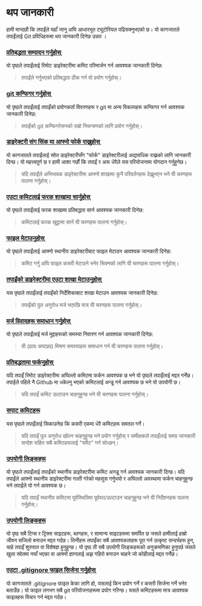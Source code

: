 # थप जानकारी
हामी मान्दछौं कि तपाईंले यहाँ जानु अघि आधारभूत ट्यूटोरियल पढिसक्नुभएको छ। यो कागजातले तपाईंलाई Git प्रविधिहरूमा थप जानकारी दिनेछ उन्नत ।

### [प्रतिबद्धता सम्पादन गर्नुहोस्](amending-a-commit.np.md)
यो पृष्ठले तपाईंलाई रिमोट डाइरेक्टरीमा कमिट परिमार्जन गर्न आवश्यक जानकारी दिनेछ:
> तपाईंले गर्नुभएको प्रतिबद्धता ठीक गर्न यो प्रयोग गर्नुहोस्।

### [git कन्फिगर गर्नुहोस्](configuring-git.np.md)
यो पृष्ठले तपाइँलाई तपाइँको प्रयोगकर्ता विवरणहरू र git मा अन्य विकल्पहरू कन्फिगर गर्न आवश्यक जानकारी दिनेछ:
> तपाईंको git कन्फिगरेसनको राम्रो नियन्त्रणको लागि प्रयोग गर्नुहोस्।

### [डाइरेक्टरी संग सिंक मा आफ्नो फोर्क राख्नुहोस्](keeping-your-fork-synced-with-this-repository.np.md)
यो कागजातले तपाईंलाई स्रोत डाइरेक्टरीसँग "फोर्क" डाइरेक्टरीलाई अद्यावधिक राख्नको लागि जानकारी दिन्छ। यो महत्त्वपूर्ण छ र हामी आशा गर्छौं कि तपाईं र अरू धेरैले यस परियोजनामा ​​योगदान गर्नुहुनेछ।
> यदि तपाईंले अभिभावक डाइरेक्टरीमा आफ्नो शाखामा कुनै परिवर्तनहरू देख्नुभएन भने यी चरणहरू पालना गर्नुहोस्।

### [एउटा कमिटलाई फरक शाखामा सार्नुहोस्](moving-a-commit-to-a-different-branch.np.md)
यो पृष्ठले तपाईंलाई फरक शाखामा प्रतिबद्धता सार्न आवश्यक जानकारी दिनेछ:
> कमिटलाई फरक खुट्टामा सार्न यी चरणहरू पालना गर्नुहोस्।

### [फाइल मेटाउनुहोस्](removing-a-file.np.md)
यो पृष्ठले तपाईंलाई आफ्नो स्थानीय डाइरेक्टरीबाट फाइल मेटाउन आवश्यक जानकारी दिनेछ:
> कमिट गर्नु अघि फाइल कसरी मेटाउने भनेर सिक्नको लागि यी चरणहरू पालना गर्नुहोस्।

### [तपाईंको डाइरेक्टरीमा एउटा शाखा मेटाउनुहोस्](removing-branch-from-your-repository.np.md)
यस पृष्ठले तपाइँलाई तपाइँको निर्देशिकाबाट शाखा मेटाउन आवश्यक जानकारी दिनेछ:
> तपाईंको पुल अनुरोध मर्ज भएपछि मात्र यी चरणहरू पालना गर्नुहोस्।

### [मर्ज विवादहरू समाधान गर्नुहोस्](resolving-merge-conflicts.np.md)
यो पृष्ठले तपाईंलाई मर्ज मुद्दाहरूको समस्या निवारण गर्न आवश्यक जानकारी दिनेछ:
> यी (प्रायः कष्टप्रद) मिश्रण समस्याहरू समाधान गर्न यी चरणहरू पालना गर्नुहोस्।

### [प्रतिबद्धतामा फर्कनुहोस्](reverting-a-commit.np.md)
यदि तपाइँ रिमोट डाइरेक्टरीमा अघिल्लो कमिटमा फर्कन आवश्यक छ भने यो पृष्ठले तपाइँलाई मद्दत गर्नेछ। तपाईले पहिले नै Github मा धकेल्नु भएको कमिटलाई अन्डू गर्न आवश्यक छ भने यो उपयोगी छ।
> यदि तपाइँ कमिट उल्टाउन चाहनुहुन्छ भने यी चरणहरू पालना गर्नुहोस्।

### [सपाट कमिटहरू](squashing-commits.np.md)
यस पृष्ठले तपाइँलाई सिकाउनेछ कि कसरी एकमा धेरै कमिटहरू समतल गर्ने।
> यदि तपाइँ पुल अनुरोध खोल्न चाहनुहुन्छ भने प्रयोग गर्नुहोस् र समीक्षकले तपाइँलाई समग्र जानकारी सन्देश सहित सबै कमिटहरूलाई "फ्लैट" गर्न सोध्छन्।

### [उपयोगी लिङ्कहरू](undoing-a-commit.np.md)
यो पृष्ठले तपाइँलाई तपाइँको स्थानीय डाइरेक्टरीमा कमिट अनडू गर्न आवश्यक जानकारी दिन्छ। यदि तपाईंले आफ्नो स्थानीय डाइरेक्टरीमा गल्ती गरेको महसुस गर्नुभयो र अघिल्लो अवस्थामा फर्कन चाहनुहुन्छ भने तपाईंले यो गर्न आवश्यक छ।
> यदि तपाइँ स्थानीय कमिटमा पूर्वस्थितिमा पूर्ववत/उल्टाउन चाहनुहुन्छ भने यी निर्देशनहरू पालना गर्नुहोस्।

### [उपयोगी लिङ्कहरू](Useful-links-for-further-learning.np.md)
यो पृष्ठ सबै टिप्स र ट्रिक्स साइटहरू, ब्लगहरू, र सामान्य साइटहरूमा समर्पित छ जसले हामीलाई हाम्रो जीवन सजिलो बनाउन मद्दत गर्दछ। तिनीहरू तपाइँका सबै आवश्यकताहरू पूरा गर्न उत्कृष्ट सन्दर्भहरू हुन्, चाहे तपाइँ शुरुवात वा विशेषज्ञ हुनुहुन्छ। यो पृष्ठ ती सबै उपयोगी लिङ्कहरूको अनुक्रमणिका हुनुपर्छ जसले खुला स्रोतमा नयाँ भएका वा आफ्नो ज्ञानलाई अझ गहिरो बनाउन चाहने जो कोहीलाई मद्दत गर्नेछ।

### [एउटा .gitignore फाइल सिर्जना गर्नुहोस्](creating-a-gitignore-file.np.md)
यो कागजातले .gitignore फाइल केका लागि हो, यसलाई किन प्रयोग गर्ने र कसरी सिर्जना गर्ने भनेर बताउँछ। यो फाइल लगभग सबै git परियोजनाहरूमा प्रयोग गरिन्छ। यसले कमिटहरूमा मात्र आवश्यक फाइलहरू विचार गर्न मद्दत गर्दछ।
